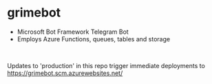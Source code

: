 # grimebot
- Microsoft Bot Framework Telegram Bot
- Employs Azure Functions, queues, tables and storage
<br/>

Updates to 'production' in this repo trigger immediate deployments to https://grimebot.scm.azurewebsites.net/
